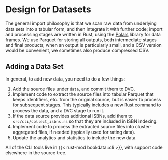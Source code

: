 # Design for Datasets

[Polars]: https://pola-rs.github.io/polars-book/

The general import philosophy is that we scan raw data from underlying data sets
into a tabular form, and then integrate it with further code; import and
processing stages are written in Rust, using the [Polars][] library for data
frames.  We use Parquet for storing all outputs, both intermediate stages and
final products; when an output is particularly small, and a CSV version would be
convenient, we sometimes also produce compressed CSV.

## Adding a Data Set

In general, to add new data, you need to do a few things:

1.  Add the source files under `data`, and commit them to DVC.
2.  Implement code to extract the source files into tabular Parquet that keeps
    identifiers, etc. from the original source, but is easier to process for
    subsequent stages.  This typically includes a new Rust command to process
    the data, and a DVC stage to run it.
3.  If the data source provides additional ISBNs, add them to
    `src/cli/collect_isbns.rs` so that they are included in ISBN indexing.
4.  Implement code to process the extracted source files into cluster-aggregated
    files, if needed (typically used for rating data).
5.  Update the analytics and statistics to include the new data.

All of the CLI tools live in {{< rust-mod bookdata::cli >}}, with support code
elsewhere in the source tree.
